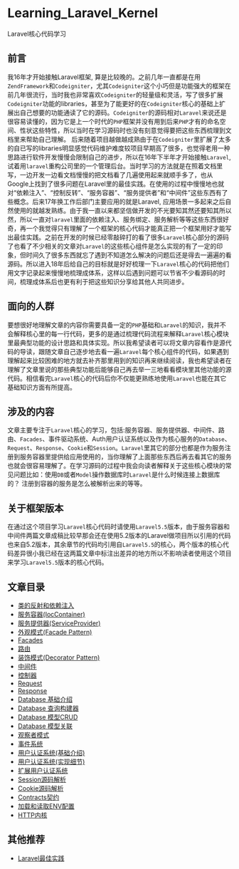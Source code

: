 # Learning_Laravel_Kernel

Laravel核心代码学习

## 前言

我16年才开始接触Laravel框架, 算是比较晚的。之前几年一直都是在用`ZendFramework`和`Codeigniter`，尤其`Codeigniter`这个小巧但是功能强大的框架在前几年很流行，当时我也非常喜欢`Codeigniter`的轻量级和灵活，写了很多扩展`Codeigniter`功能的libraries，甚至为了能更好的在`Codeigniter`核心的基础上扩展出自己想要的功能通读了它的源码。`Codeigniter`的源码相对`Laravel`来说还是很容易读懂的，因为它是上一个时代的`PHP`框架并没有用到后来`PHP`才有的命名空间、性状这些特性，所以当时在学习源码时也没有刻意觉得要把这些东西梳理到文档里来帮助自己理解。 后来随着项目越做越成熟由于在`Codeigniter`里扩展了太多的自已写的libraries明显感觉代码维护难度较项目早期高了很多，也觉得老用一种思路进行软件开发慢慢会限制自己的进步，所以在16年下半年才开始接触`Laravel`, 试着用`laravel`重构公司里的一个管理后台。当时学习的方法就是在照着文档里写，一边开发一边看文档慢慢的把文档看了几遍使用起来就顺手多了，也从Google上找到了很多问题在Laravel里的最佳实践。在使用的过程中慢慢地也就对“依赖注入”、“控制反转”、“服务容器”、“服务提供者”和“中间件”这些东西有了些概念。后来17年换工作后部门主要应用的就是Laravel, 应用场景一多起来之后自然使用的就越发熟练。由于我一直以来都坚信做开发的不光要知其然还要知其所以然，所以一直对`laravel`里面的依赖注入、服务绑定、服务解析等等这些东西很好奇，再一个我觉得只有理解了一个框架的核心代码才能真正把一个框架用好才能写出最佳实践。之前在开发的时候已经零敲碎打的看了很多`Laravel`核心部分的源码了也看了不少相关的文章对`Laravel`的这些核心组件是怎么实现的有了一定的印象，但时间久了很多东西就忘了遇到不知道怎么解决的问题后还是得去一遍遍的看源码。所以进入18年后给自己的目标就是好好梳理一下`Laravel`核心的代码把他们用文字记录起来慢慢地梳理成体系，这样以后遇到问题可以节省不少看源码的时间，梳理成体系后也更有利于把这些知识分享给其他人共同进步。

## 面向的人群

要想很好地理解文章的内容你需要具备一定的`PHP`基础和`Laravel`的知识，我并不会解释核心里的每一行代码，更多的是通过梳理代码流程来解释`Laravel`核心模块里最典型功能的设计思路和具体实现。所以我希望读者可以将文章内容看作是源代码的导读，跟随文章自己逐步地去看一遍`Laravel`每个核心组件的代码，如果遇到理解起来比较困难的地方就去补齐那里用到的知识再来继续阅读，我也希望读者在理解了文章里说的那些典型功能后能够自己再去举一三地看看模块里其他功能的源代码。相信看完`Laravel`核心的代码后你不仅能更熟练地使用`Laravel`也能在其它基础知识方面有所提高。

## 涉及的内容

文章主要专注于`Laravel`核心的学习，包括:服务容器、服务提供器、中间件、路由、`Facades`、事件驱动系统、Auth用户认证系统以及作为核心服务的`Database`、`Request`、`Response`、`Cookie`和`Session`。`Laravel`里其它的部分也都是作为服务注册到服务容器里提供给应用使用的，当你理解了上面那些东西后再去看其它的服务也就会很容易理解了。在学习源码的过程中我会向读者解释关于这些核心模块的常见问题比如：使用`DB`或者`Model`操作数据库时`Laravel`是什么时候连接上数据库的？ 注册到容器的服务是怎么被解析出来的等等。

## 关于框架版本
在通过这个项目学习`Laravel`核心代码时请使用`Laravel5.5`版本，由于服务容器和中间件两篇文章成稿比较早那会还在使用5.2版本的Laravel做项目所以引用的代码也来自5.2版本，其余章节的代码均引用自`Laravel5.5`的核心，两个版本的核心代码差异很小我已经在这两篇文章中标注出差异的地方所以不影响读者使用这个项目来学习`Laravel5.5`版本的核心代码。

## 文章目录

- [类的反射和依赖注入](https://github.com/kevinyan815/Learning_Laravel_Kernel/blob/master/articles/reflection.md)
- [服务容器(IocContainer)](https://github.com/kevinyan815/Learning_Laravel_Kernel/blob/master/articles/IocContainer.md)
- [服务提供器(ServiceProvider)](https://github.com/kevinyan815/Learning_Laravel_Kernel/blob/master/articles/ServiceProvider.md)
- [外观模式(Facade Pattern)](https://github.com/kevinyan815/Learning_Laravel_Kernel/blob/master/articles/FacadePattern.md)
- [Facades](https://github.com/kevinyan815/Learning_Laravel_Kernel/blob/master/articles/Facades.md)
- [路由](https://github.com/kevinyan815/Learning_Laravel_Kernel/blob/master/articles/Route.md)
- [装饰模式(Decorator Pattern)](https://github.com/kevinyan815/Learning_Laravel_Kernel/blob/master/articles/DecoratorPattern.md)
- [中间件](https://github.com/kevinyan815/Learning_Laravel_Kernel/blob/master/articles/Middleware.md)
- [控制器](https://github.com/kevinyan815/Learning_Laravel_Kernel/blob/master/articles/Controller.md)
- [Request](https://github.com/kevinyan815/Learning_Laravel_Kernel/blob/master/articles/Request.md)
- [Response](https://github.com/kevinyan815/Learning_Laravel_Kernel/blob/master/articles/Response.md)
- [Database 基础介绍](https://github.com/kevinyan815/Learning_Laravel_Kernel/blob/master/articles/Database1.md)
- [Database 查询构建器](https://github.com/kevinyan815/Learning_Laravel_Kernel/blob/master/articles/Database2.md)
- [Database 模型CRUD](https://github.com/kevinyan815/Learning_Laravel_Kernel/blob/master/articles/Database3.md)
- [Database 模型关联](https://github.com/kevinyan815/Learning_Laravel_Kernel/blob/master/articles/Database4.md)
- [观察者模式](https://github.com/kevinyan815/Learning_Laravel_Kernel/blob/master/articles/Observer.md)
- [事件系统](https://github.com/kevinyan815/Learning_Laravel_Kernel/blob/master/articles/Event.md)
- [用户认证系统(基础介绍)](https://github.com/kevinyan815/Learning_Laravel_Kernel/blob/master/articles/Auth1.md)
- [用户认证系统(实现细节)](https://github.com/kevinyan815/Learning_Laravel_Kernel/blob/master/articles/Auth2.md)
- [扩展用户认证系统](https://github.com/kevinyan815/Learning_Laravel_Kernel/blob/master/articles/Auth3.md)
- [Session源码解析](https://github.com/kevinyan815/Learning_Laravel_Kernel/blob/master/articles/Session.md)
- [Cookie源码解析](https://github.com/kevinyan815/Learning_Laravel_Kernel/blob/master/articles/Cookie.md)
- [Contracts契约](https://github.com/kevinyan815/Learning_Laravel_Kernel/blob/master/articles/Contracts.md)
- [加载和读取ENV配置](https://github.com/kevinyan815/Learning_Laravel_Kernel/blob/master/articles/ENV.md)
- [HTTP内核](https://github.com/kevinyan815/Learning_Laravel_Kernel/blob/master/articles/HttpKernel.md)


## 其他推荐

- [Laravel最佳实践](https://github.com/kevinyan815/laravel_best_practices_cn) 
